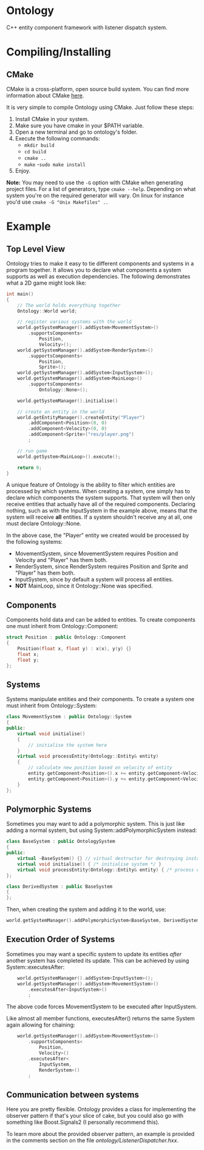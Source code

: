 Ontology
========

C++ entity component framework with listener dispatch system.

Compiling/Installing
====================

CMake
-----
CMake is a cross-platform, open source build system. You can find more
information about CMake [here](http://www.cmake.org/).

It is very simple to compile Ontology using CMake. Just follow these steps:

1. Install CMake in your system.
2. Make sure you have cmake in your $PATH variable.
3. Open a new terminal and go to ontology's folder.
4. Execute the following commands:
   - ```mkdir build```
   - ```cd build```
   - ```cmake ..```
   - ```make```
   -```sudo make install```
5. Enjoy.

**Note:** You may need to use the ```-G``` option with CMake when generating project files. For a list of generators, type ```cmake --help```. Depending on what system you're on the required generator will vary. On linux for instance you'd use ```cmake -G "Unix Makefiles" ..```

Example
=======
Top Level View
--------------
Ontology tries to make it easy to tie different components and systems in a
program together. It allows you to declare what components a system supports
as well as execution dependencies. The following demonstrates what a 2D game
might look like:
``` cpp
int main()
{
	// The world holds everything together
	Ontology::World world;

	// register various systems with the world
	world.getSystemManager().addSystem<MovementSystem>()
		.supportsComponents<
			Position,
			Velocity>();
	world.getSystemManager().addSystem<RenderSystem>()
		.supportsComponents<
			Position,
			Sprite>();
	world.getSystemManager().addSystem<InputSystem>();
	world.getSystemManager().addSystem<MainLoop>()
		.supportsComponents<
			Ontology::None>();

	world.getSystemManager().initialise()

	// create an entity in the world
	world.getEntityManager().createEntity("Player")
		.addComponent<Position>(0, 0)
		.addComponent<Velocity>(0, 0)
		.addComponent<Sprite>("res/player.png")
		;

	// run game
	world.getSystem<MainLoop>().execute();

	return 0;
}
```
A unique feature of Ontology is the ability to filter which entities are
processed by which systems. When creating a system, one simply has to declare
which components the system supports. That system will then only receive
entities that actually have all of the required components. Declaring nothing,
such as with the InputSystem in the example above, means that the system will
receive **all** entities. If a system shouldn't receive any at all, one must
declare Ontology::None.

In the above case, the "Player" entity we created would be processed by the following systems:
 - MovementSystem, since MovementSystem requires Position and Velocity and "Player" has them both.
 - RenderSystem, since RenderSystem requires Position and Sprite and "Player" has them both.
 - InputSystem, since by default a system will process all entities.
 - **NOT** MainLoop, since it Ontology::None was specified.

Components
----------
Components hold data and can be added to entities. To create components one
must inherit from Ontology::Component:
``` cpp
struct Position : public Ontology::Component
{
	Position(float x, float y) : x(x), y(y) {}
	float x;
	float y;
};
```

Systems
-------
Systems manipulate entities and their components. To create a system one must
inherit from Ontology::System:
``` cpp
class MovementSystem : public Ontology::System
{
public:
	virtual void initialise()
	{
		// initialise the system here
	}
	virtual void processEntity(Ontology::Entity& entity)
	{
		// calculate new position based on velocity of entity
		entity.getComponent<Position>().x += entity.getComponent<Velocity>().x * world->getDeltaTime();
		entity.getComponent<Position>().y += entity.getComponent<Velocity>().y * world->getDeltaTime();
	}
};
```

Polymorphic Systems
-------------------
Sometimes you may want to add a polymorphic system. This is just like adding a
normal system, but using System::addPolymorphicSystem instead:
``` cpp
class BaseSystem : public OntologySystem
{
public:
	virtual ~BaseSystem() {} // virtual destructor for destroying instances through base class pointer
	virtual void initialise() { /* initialise system */ }
	virtual void processEntity(Ontology::Entity& entity) { /* process entity */ }
};

class DerivedSystem : public BaseSystem
{
};
```

Then, when creating the system and adding it to the world, use:
``` cpp
world.getSystemManager().addPolymorphicSystem<BaseSystem, DerivedSystem>();
```

Execution Order of Systems
--------------------------
Sometimes you may want a specific system to update its entities *after* another
system has completed its update. This can be achieved by using
System::executesAfter:
``` cpp
    world.getSystemManager().addSystem<InputSystem>();
    world.getSystemManager().addSystem<MovementSystem>()
        .executesAfter<InputSystem>()
        ;
```
The above code forces MovementSystem to be executed after InputSystem.

Like almost all member functions, executesAfter() returns the same System again
allowing for chaining:
``` cpp
    world.getSystemManager().addSystem<MovementSystem>()
        .supportsComponents<
            Position,
            Velocity>()
        .executesAfter<
            InputSystem,
            RenderSystem>()
        ;
```

Communication between systems
-----------------------------
Here you are pretty flexible. Ontology provides a class for implementing the
observer pattern if that's your slice of cake, but you could also go with
something like Boost.Signals2 (I personally recommend this).

To learn more about the provided observer pattern, an example is provided in
the comments section on the file *ontology/ListenerDispatcher.hxx*.
